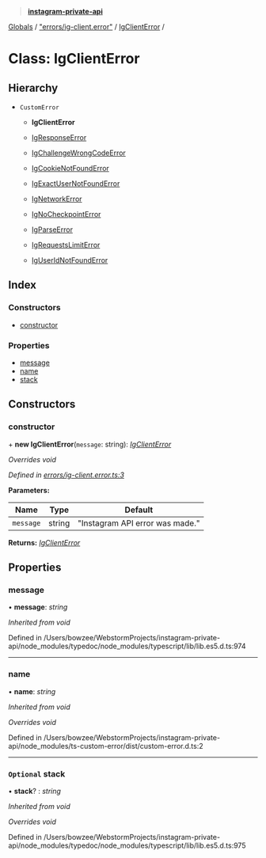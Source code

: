 > **[instagram-private-api](../README.md)**

[Globals](../README.md) / ["errors/ig-client.error"](../modules/_errors_ig_client_error_.md) / [IgClientError](_errors_ig_client_error_.igclienterror.md) /

# Class: IgClientError

## Hierarchy

* `CustomError`

  * **IgClientError**

  * [IgResponseError](_errors_ig_response_error_.igresponseerror.md)

  * [IgChallengeWrongCodeError](_errors_ig_challenge_wrong_code_error_.igchallengewrongcodeerror.md)

  * [IgCookieNotFoundError](_errors_ig_cookie_not_found_error_.igcookienotfounderror.md)

  * [IgExactUserNotFoundError](_errors_ig_exact_user_not_found_error_.igexactusernotfounderror.md)

  * [IgNetworkError](_errors_ig_network_error_.ignetworkerror.md)

  * [IgNoCheckpointError](_errors_ig_no_checkpoint_error_.ignocheckpointerror.md)

  * [IgParseError](_errors_ig_parse_error_.igparseerror.md)

  * [IgRequestsLimitError](_errors_ig_requests_limit_error_.igrequestslimiterror.md)

  * [IgUserIdNotFoundError](_errors_ig_user_id_not_found_error_.iguseridnotfounderror.md)

## Index

### Constructors

* [constructor](_errors_ig_client_error_.igclienterror.md#constructor)

### Properties

* [message](_errors_ig_client_error_.igclienterror.md#message)
* [name](_errors_ig_client_error_.igclienterror.md#name)
* [stack](_errors_ig_client_error_.igclienterror.md#optional-stack)

## Constructors

###  constructor

\+ **new IgClientError**(`message`: string): *[IgClientError](_errors_ig_client_error_.igclienterror.md)*

*Overrides void*

*Defined in [errors/ig-client.error.ts:3](https://github.com/dilame/instagram-private-api/blob/3e16058/src/errors/ig-client.error.ts#L3)*

**Parameters:**

Name | Type | Default |
------ | ------ | ------ |
`message` | string | "Instagram API error was made." |

**Returns:** *[IgClientError](_errors_ig_client_error_.igclienterror.md)*

## Properties

###  message

• **message**: *string*

*Inherited from void*

Defined in /Users/bowzee/WebstormProjects/instagram-private-api/node_modules/typedoc/node_modules/typescript/lib/lib.es5.d.ts:974

___

###  name

• **name**: *string*

*Inherited from void*

*Overrides void*

Defined in /Users/bowzee/WebstormProjects/instagram-private-api/node_modules/ts-custom-error/dist/custom-error.d.ts:2

___

### `Optional` stack

• **stack**? : *string*

*Inherited from void*

*Overrides void*

Defined in /Users/bowzee/WebstormProjects/instagram-private-api/node_modules/typedoc/node_modules/typescript/lib/lib.es5.d.ts:975
